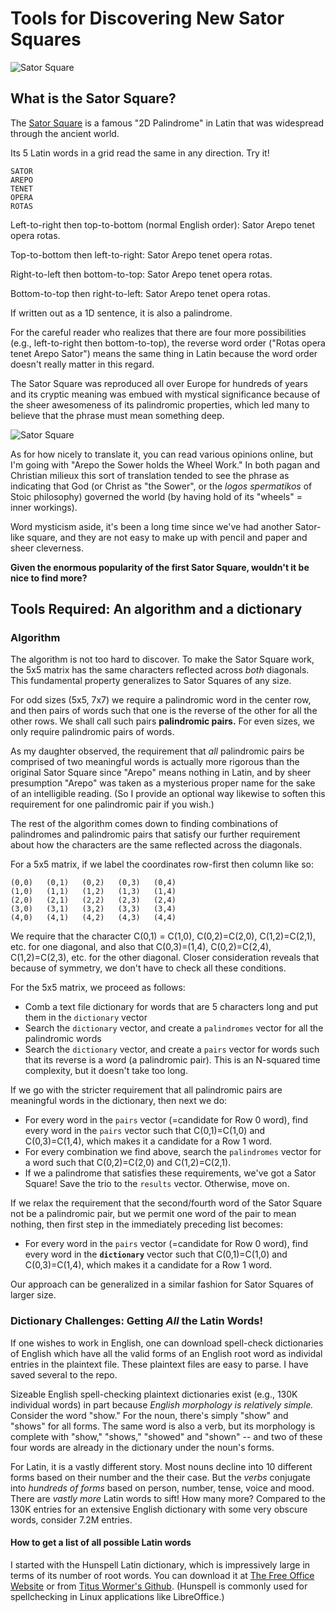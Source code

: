 # Tools for Discovering New Sator Squares
![Sator Square](https://upload.wikimedia.org/wikipedia/commons/thumb/7/71/Sator_Square_at_Opp%C3%A8de.jpg/330px-Sator_Square_at_Opp%C3%A8de.jpg)
## What is the Sator Square?
The [Sator Square](https://en.wikipedia.org/wiki/Sator_Square) is a famous "2D Palindrome" in Latin that was widespread through the ancient world.  

Its 5 Latin words in a grid read the same in any direction.  Try it!
```
SATOR
AREPO
TENET
OPERA
ROTAS
```
Left-to-right then top-to-bottom (normal English order): Sator Arepo tenet opera rotas.

Top-to-bottom then left-to-right: Sator Arepo tenet opera rotas.

Right-to-left then bottom-to-top: Sator Arepo tenet opera rotas.

Bottom-to-top then right-to-left: Sator Arepo tenet opera rotas.

If written out as a 1D sentence, it is also a palindrome.

For the careful reader who realizes that there are four more possibilities (e.g., left-to-right then bottom-to-top), the reverse word order ("Rotas opera tenet Arepo Sator") means the same thing in Latin because the word order doesn't really matter in this regard.

The Sator Square was reproduced all over Europe for hundreds of years and its cryptic meaning was embued with mystical significance because of the sheer awesomeness of its palindromic properties, which led many to believe that the phrase must mean something deep.

![Sator Square](https://upload.wikimedia.org/wikipedia/commons/thumb/d/d0/Grenoble_-_Sator_02.jpg/330px-Grenoble_-_Sator_02.jpg)

As for how nicely to translate it, you can read various opinions online, but I'm going with "Arepo the Sower holds the Wheel Work."  In both pagan and Christian milieux this sort of translation tended to see the phrase as indicating that God (or Christ as "the Sower", or the *logos spermatikos* of Stoic philosophy) governed the world (by having hold of its "wheels" = inner workings).

Word mysticism aside, it's been a long time since we've had another Sator-like square, and they are not easy to make up with pencil and paper and sheer cleverness.  

**Given the enormous popularity of the first Sator Square, wouldn't it be nice to find more?**

## Tools Required: An algorithm and a dictionary
### Algorithm
The algorithm is not too hard to discover.  To make the Sator Square work, the 5x5 matrix has the same characters reflected across *both* diagonals.  This fundamental property generalizes to Sator Squares of any size.  

For odd sizes (5x5, 7x7) we require a palindromic word in the center row, and then pairs of words such that one is the reverse of the other for all the other rows. We shall call such pairs **palindromic pairs.**  For even sizes, we only require palindromic pairs of words.

As my daughter observed, the requirement that *all* palindromic pairs be comprised of two meaningful words is actually more rigorous than the original Sator Square since "Arepo" means nothing in Latin, and by sheer presumption "Arepo" was taken as a mysterious proper name for the sake of an intelligible reading.  (So I provide an optional way likewise to soften this requirement for one palindromic pair if you wish.)

The rest of the algorithm comes down to finding combinations of palindromes and palindromic pairs that satisfy our further requirement about how the characters are the same reflected across the diagonals.

For a 5x5 matrix, if we label the coordinates row-first then column like so:
```
(0,0)   (0,1)   (0,2)   (0,3)   (0,4)
(1,0)   (1,1)   (1,2)   (1,3)   (1,4)
(2,0)   (2,1)   (2,2)   (2,3)   (2,4)
(3,0)   (3,1)   (3,2)   (3,3)   (3,4)
(4,0)   (4,1)   (4,2)   (4,3)   (4,4)
```
We require that the character C(0,1) = C(1,0), C(0,2)=C(2,0), C(1,2)=C(2,1), etc. for one diagonal, and also that C(0,3)=(1,4), C(0,2)=C(2,4), C(1,2)=C(2,3), etc. for the other diagonal.  Closer consideration reveals that because of symmetry, we don't have to check all these conditions.

For the 5x5 matrix, we proceed as follows:
- Comb a text file dictionary for words that are 5 characters long and put them in the `dictionary` vector
- Search the `dictionary` vector, and create a `palindromes` vector for all the palindromic words
- Search the `dictionary` vector, and create a `pairs` vector for words such that its reverse is a word (a palindromic pair).  This is an N-squared time complexity, but it doesn't take too long.

If we go with the stricter requirement that all palindromic pairs are meaningful words in the dictionary, then next we do:
- For every word in the `pairs` vector (=candidate for Row 0 word), find every word in the `pairs` vector such that C(0,1)=C(1,0) and C(0,3)=C(1,4), which makes it a candidate for a Row 1 word.
- For every combination we find above, search the `palindromes` vector for a word such that C(0,2)=C(2,0) and C(1,2)=C(2,1).
- If we a palindrome that satisfies these requirements, we've got a Sator Square!  Save the trio to the `results` vector.  Otherwise, move on.

If we relax the requirement that the second/fourth word of the Sator Square not be a palindromic pair, but we permit one word of the pair to mean nothing, then first step in the immediately preceding list becomes:
- For every word in the `pairs` vector (=candidate for Row 0 word), find every word in the **`dictionary`** vector such that C(0,1)=C(1,0) and C(0,3)=C(1,4), which makes it a candidate for a Row 1 word.

Our approach can be generalized in a similar fashion for Sator Squares of larger size.

### Dictionary Challenges: Getting *All* the Latin Words!
If one wishes to work in English, one can download spell-check dictionaries of English which have all the valid forms of an English root word as individal entries in the plaintext file.  These plaintext files are easy to parse.  I have saved several to the repo.  

Sizeable English spell-checking plaintext dictionaries exist (e.g., 130K individual words) in part because *English morphology is relatively simple.*  Consider the word "show."  For the noun, there's simply "show" and "shows" for all forms.  The same word is also a verb, but its morphology is complete with "show," "shows," "showed" and "shown" -- and two of these four words are already in the dictionary under the noun's forms.

For Latin, it is a vastly different story.  Most nouns decline into 10 different forms based on their number and the their case.  But the *verbs* conjugate into *hundreds of forms* based on person, number, tense, voice and mood.  There are *vastly more* Latin words to sift!  How many more?  Compared to the 130K entries for an extensive English dictionary with some very obscure words, consider 7.2M entries.

#### How to get a list of all possible Latin words
I started with the Hunspell Latin dictionary, which is impressively large in terms of its number of root words.  You can download it at [The Free Office Website](https://www.freeoffice.com/en/download/dictionaries) or from [Titus Wormer's Github](https://github.com/wooorm/dictionaries/tree/main/dictionaries).  (Hunspell is commonly used for spellchecking in Linux applications like LibreOffice.)











